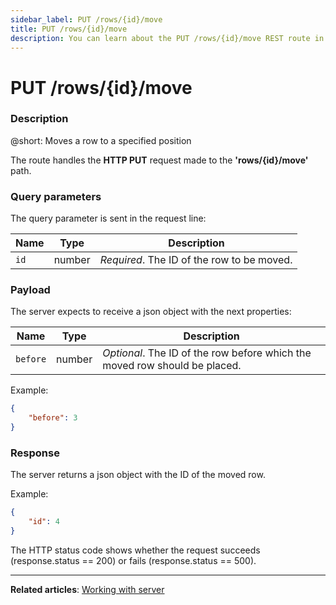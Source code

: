 ```yaml
---
sidebar_label: PUT /rows/{id}/move
title: PUT /rows/{id}/move
description: You can learn about the PUT /rows/{id}/move REST route in the documentation of the DHTMLX JavaScript Kanban library. Browse developer guides and API reference, try out code examples and live demos, and download a free 30-day evaluation version of DHTMLX Kanban.
---
```


# PUT /rows/{id}/move

### Description

@short: Moves a row to a specified position

The route handles the **HTTP PUT** request made to the **'rows/{id}/move'** path.

### Query parameters

The query parameter is sent in the request line:

| Name       | Type        | Description |
| ----------- | ----------- | ----------- |
| `id`       |  number   | *Required*. The ID of the row to be moved.|

### Payload

The server expects to receive a json object with the next properties:

| Name       | Type        | Description |
| ----------- | ----------- | ----------- |
| `before`       |  number   | *Optional*. The ID of the row before which the moved row should be placed.|

Example:

~~~json
{
    "before": 3
}
~~~

### Response

The server returns a json object with the ID of the moved row.

Example:

~~~json
{
    "id": 4
}
~~~

The HTTP status code shows whether the request succeeds (response.status == 200) or fails (response.status == 500).

---

**Related articles**: [Working with server](guides/working_with_server.md)